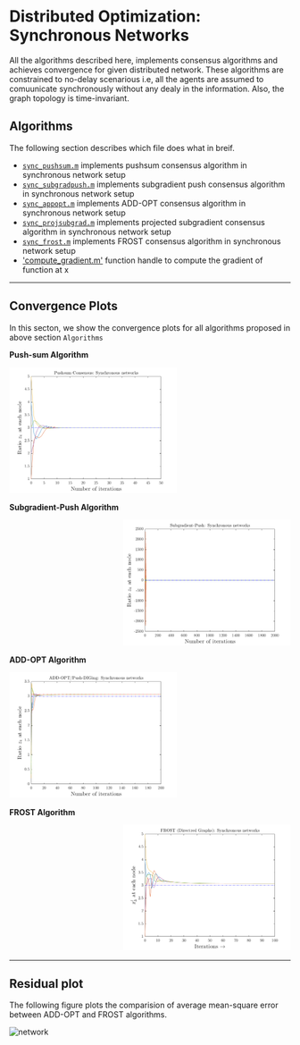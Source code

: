 # Distributed Optimization: Synchronous Networks

All the algorithms described here, implements consensus algorithms and achieves convergence for given distributed network.  These algorithms are constrained to no-delay scenarious i.e, all the agents are assumed to comuunicate synchronously without any dealy in the information.  Also, the graph topology is time-invariant.

## Algorithms

The following section describes which file does what in breif.

* [`sync_pushsum.m`](sync_pushsum.m) implements pushsum consensus algorithm in synchronous network setup
* [`sync_subgradpush.m`](sync_subgradpush.m) implements subgradient push consensus algorithm in synchronous network setup
* [`sync_appopt.m`](sync_appopt.m) implements ADD-OPT consensus algorithm in synchronous network setup
* [`sync_projsubgrad.m`](sync_projsubgrad.m) implements projected subgradient consensus algorithm in synchronous network setup
* [`sync_frost.m`](sync_frost.m) implements FROST consensus algorithm in synchronous network setup
* ['compute_gradient.m'](compute_gradient) function handle to compute the gradient of function at x


-------------------------------------------------------------------------------------------------------------------------------------------------------------------------
## Convergence Plots

In this secton, we show the convergence plots for all algorithms proposed in above section `Algorithms`

**Push-sum Algorithm**
<!-- Push sum consensus -->
<p align="left"">
  <img src="./assests/sync_plots/sync_pushsum.png" alt="network" width="300"/>
</p>

**Subgradient-Push Algorithm**
<!-- Subgradient-Push consensus -->
<p align="right"">
  <img src="./assests/sync_plots/sync_subgradpush.png" alt="network" width="300"/>
</p>

**ADD-OPT Algorithm**
<!-- ADD-OPT consensus -->
<p align="left"">
  <img src="./assests/sync_plots/sync_addopt.png" alt="network" width="300"/>
</p>

**FROST Algorithm**
<!-- FROST consensus -->
<p align="right"">
  <img src="./assests/sync_plots/sync_frost.png" alt="network" width="300"/>
</p>


-------------------------------------------------------------------------------------------------------------------------------------------------------------------------
## Residual plot

The following figure plots the comparision of average mean-square error between ADD-OPT and FROST algorithms.

<!-- Residual plot comparision between ADD-OPT and FROST -->
<p align="centre"">
  <img src="./assests/sync_avg_mse_comparision_addopt_frost.png" alt="network" width="450"/>
</p>